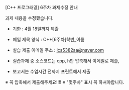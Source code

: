 [C++ 프로그래밍] 6주차 과제수정 안내

과제 내용을 수정했습니다.

- 기한 : 4월 18일까지 제출

- 메일 제목 양식 : C++[6주차]학번_이름

- 실습 제출 이메일 주소 : lcs5382aa@naver.com

- 실습과제 중 소스코드는 cpp, h만 압축해서 이메일로 제출, 

- 보고서는 수업시간 전까지 프린트해서 제출

 ※ 꼭 압축해서 제출해주세요!!!!
 ※ "몇주차" 표시 꼭 하셔야합니다.
